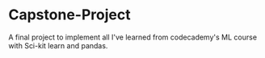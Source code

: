 # Capstone-Project
 A final project to implement all I've learned from codecademy's ML course with Sci-kit learn and pandas.
